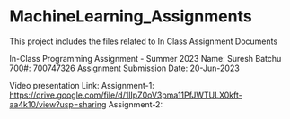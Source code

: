 # MachineLearning_Assignments
This project includes the files related to In Class Assignment Documents

In-Class Programming Assignment - Summer 2023
Name: Suresh Batchu
700#: 700747326
Assignment Submission Date: 20-Jun-2023

Video presentation Link: 
Assignment-1: https://drive.google.com/file/d/1lIpZ0oV3pma11PfJWTULX0kft-aa4k10/view?usp=sharing 
Assignment-2:
